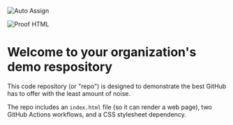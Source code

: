 ![Auto Assign](https://github.com/kosa-final-team1/demo-repository/actions/workflows/auto-assign.yml/badge.svg)

![Proof HTML](https://github.com/kosa-final-team1/demo-repository/actions/workflows/proof-html.yml/badge.svg)

# Welcome to your organization's demo respository
This code repository (or "repo") is designed to demonstrate the best GitHub has to offer with the least amount of noise.

The repo includes an `index.html` file (so it can render a web page), two GitHub Actions workflows, and a CSS stylesheet dependency.
